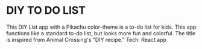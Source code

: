 # DIY TO DO LIST
This DIY List app with a Pikachu color-theme is a to-do list for kids.
This app functions like a standard to-do list, but looks more fun and colorful.
The title is inspired from Animal Crossing's "DIY recipe."
Tech: React app